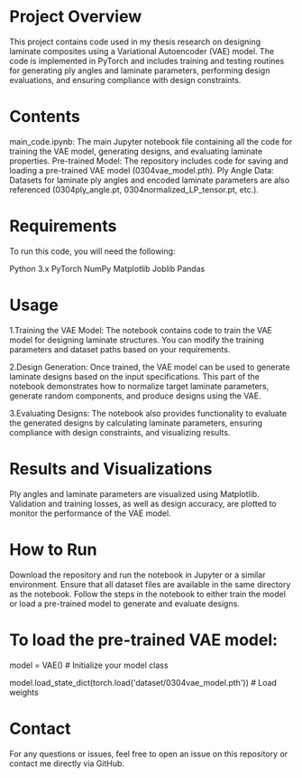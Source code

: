 # Project Overview
This project contains code used in my thesis research on designing laminate composites using a Variational Autoencoder (VAE) model. The code is implemented in PyTorch and includes training and testing routines for generating ply angles and laminate parameters, performing design evaluations, and ensuring compliance with design constraints.

# Contents
main_code.ipynb: The main Jupyter notebook file containing all the code for training the VAE model, generating designs, and evaluating laminate properties.
Pre-trained Model: The repository includes code for saving and loading a pre-trained VAE model (0304vae_model.pth).
Ply Angle Data: Datasets for laminate ply angles and encoded laminate parameters are also referenced (0304ply_angle.pt, 0304normalized_LP_tensor.pt, etc.).

# Requirements
To run this code, you will need the following:

Python 3.x
PyTorch
NumPy
Matplotlib
Joblib
Pandas

# Usage
1.Training the VAE Model: The notebook contains code to train the VAE model for designing laminate structures. You can modify the training parameters and dataset paths based on your requirements.

2.Design Generation: Once trained, the VAE model can be used to generate laminate designs based on the input specifications. This part of the notebook demonstrates how to normalize target laminate parameters, generate random components, and produce designs using the VAE.

3.Evaluating Designs: The notebook also provides functionality to evaluate the generated designs by calculating laminate parameters, ensuring compliance with design constraints, and visualizing results.

# Results and Visualizations
Ply angles and laminate parameters are visualized using Matplotlib.
Validation and training losses, as well as design accuracy, are plotted to monitor the performance of the VAE model.

# How to Run
Download the repository and run the notebook in Jupyter or a similar environment.
Ensure that all dataset files are available in the same directory as the notebook.
Follow the steps in the notebook to either train the model or load a pre-trained model to generate and evaluate designs.

# To load the pre-trained VAE model:
model = VAE()  # Initialize your model class

model.load_state_dict(torch.load('dataset/0304vae_model.pth'))  # Load weights

# Contact
For any questions or issues, feel free to open an issue on this repository or contact me directly via GitHub.

